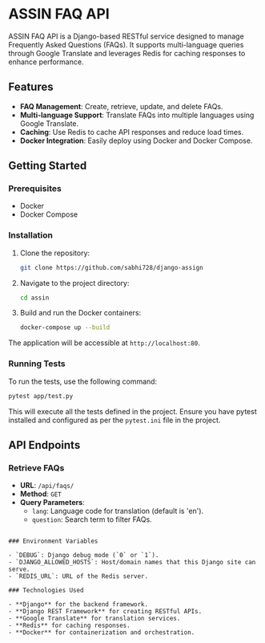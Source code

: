 # ASSIN FAQ API

ASSIN FAQ API is a Django-based RESTful service designed to manage Frequently Asked Questions (FAQs). It supports multi-language queries through Google Translate and leverages Redis for caching responses to enhance performance.

## Features

- **FAQ Management**: Create, retrieve, update, and delete FAQs.
- **Multi-language Support**: Translate FAQs into multiple languages using Google Translate.
- **Caching**: Use Redis to cache API responses and reduce load times.
- **Docker Integration**: Easily deploy using Docker and Docker Compose.

## Getting Started

### Prerequisites

- Docker
- Docker Compose

### Installation

1. Clone the repository:
   ```bash
   git clone https://github.com/sabhi728/django-assign
   ```

2. Navigate to the project directory:
   ```bash
   cd assin
   ```

3. Build and run the Docker containers:
   ```bash
   docker-compose up --build
   ```

The application will be accessible at `http://localhost:80`.

### Running Tests

To run the tests, use the following command:
```bash
pytest app/test.py
```

This will execute all the tests defined in the project. Ensure you have pytest installed and configured as per the `pytest.ini` file in the project.

## API Endpoints

### Retrieve FAQs

- **URL**: `/api/faqs/`
- **Method**: `GET`
- **Query Parameters**:
  - `lang`: Language code for translation (default is 'en').
  - `question`: Search term to filter FAQs.

```

### Environment Variables

- `DEBUG`: Django debug mode (`0` or `1`).
- `DJANGO_ALLOWED_HOSTS`: Host/domain names that this Django site can serve.
- `REDIS_URL`: URL of the Redis server.

### Technologies Used

- **Django** for the backend framework.
- **Django REST Framework** for creating RESTful APIs.
- **Google Translate** for translation services.
- **Redis** for caching responses.
- **Docker** for containerization and orchestration.
